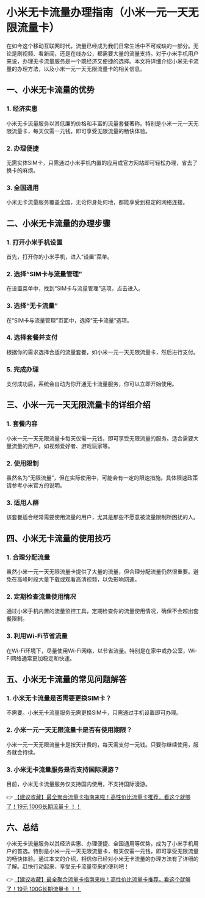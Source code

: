 # 小米无卡流量办理指南（小米一元一天无限流量卡）

在如今这个移动互联网时代，流量已经成为我们日常生活中不可或缺的一部分。无论是刷视频、看新闻，还是在线办公，都需要大量的流量支持。对于小米手机用户来说，办理无卡流量服务是一个既经济又便捷的选择。本文将详细介绍小米无卡流量的办理方法，以及小米一元一天无限流量卡的相关信息。

## 一、小米无卡流量的优势

### 1. 经济实惠
小米无卡流量服务以其低廉的价格和丰富的流量套餐著称。特别是小米一元一天无限流量卡，每天仅需一元钱，即可享受无限流量的畅快体验。

### 2. 办理便捷
无需实体SIM卡，只需通过小米手机内置的应用或官方网站即可轻松办理，省去了换卡的麻烦。

### 3. 全国通用
小米无卡流量服务覆盖全国，无论你身处何地，都能享受到稳定的网络连接。

## 二、小米无卡流量的办理步骤

### 1. 打开小米手机设置
首先，打开你的小米手机，进入“设置”菜单。

### 2. 选择“SIM卡与流量管理”
在设置菜单中，找到“SIM卡与流量管理”选项，点击进入。

### 3. 选择“无卡流量”
在“SIM卡与流量管理”页面中，选择“无卡流量”选项。

### 4. 选择套餐并支付
根据你的需求选择合适的流量套餐，如小米一元一天无限流量卡，然后进行支付。

### 5. 完成办理
支付成功后，系统会自动为你开通无卡流量服务，你可以立即开始使用。

## 三、小米一元一天无限流量卡的详细介绍

### 1. 套餐内容
小米一元一天无限流量卡每天仅需一元钱，即可享受无限流量的服务。适合需要大量流量的用户，如视频爱好者、游戏玩家等。

### 2. 使用限制
虽然名为“无限流量”，但在实际使用中，可能会有一定的限速措施。具体限速政策请参考小米官方的说明。

### 3. 适用人群
该套餐适合经常需要使用流量的用户，尤其是那些不愿意被流量限制所困扰的人。

## 四、小米无卡流量的使用技巧

### 1. 合理分配流量
虽然小米一元一天无限流量卡提供了大量的流量，但合理分配流量仍然很重要。避免在高峰时段大量下载或观看高清视频，以免影响网速。

### 2. 定期检查流量使用情况
通过小米手机内置的流量监控工具，定期检查你的流量使用情况，确保不会超出套餐限制。

### 3. 利用Wi-Fi节省流量
在Wi-Fi环境下，尽量使用Wi-Fi网络，以节省流量。特别是在家中或办公室，Wi-Fi网络通常更加稳定和快速。

## 五、小米无卡流量的常见问题解答

### 1. 小米无卡流量是否需要更换SIM卡？
不需要。小米无卡流量服务无需更换SIM卡，只需通过手机设置即可办理。

### 2. 小米一元一天无限流量卡是否有使用期限？
小米一元一天无限流量卡是按天计费的，每天需支付一元钱。只要你继续使用，服务就会持续。

### 3. 小米无卡流量服务是否支持国际漫游？
目前，小米无卡流量服务仅支持国内使用，不支持国际漫游。

👉 [【建议收藏】最全聚合流量卡指南来啦！高性价比流量卡推荐，看这个就够了！19元 100G长期流量卡 ！！](https://bit.ly/Liuliangka)

## 六、总结

小米无卡流量服务以其经济实惠、办理便捷、全国通用等优势，成为了小米手机用户的首选。特别是小米一元一天无限流量卡，每天仅需一元钱，即可享受无限流量的畅快体验。通过本文的介绍，相信你已经对小米无卡流量的办理方法有了详细的了解。赶快行动起来，享受无卡流量带来的便利吧！

👉 [【建议收藏】最全聚合流量卡指南来啦！高性价比流量卡推荐，看这个就够了！19元 100G长期流量卡 ！！](https://bit.ly/Liuliangka)